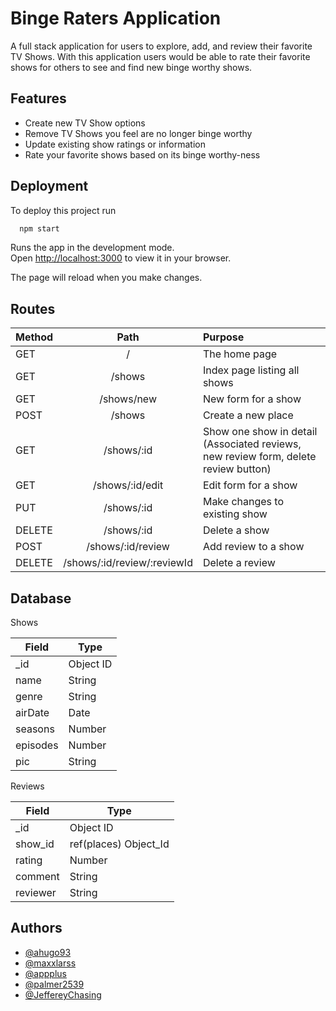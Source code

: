 
# Binge Raters Application

A full stack application for users to explore, add, and review their favorite TV Shows. 
With this application users would be able to rate their favorite shows for others to see and find new binge worthy shows.



## Features

- Create new TV Show options
- Remove TV Shows you feel are no longer binge worthy
- Update existing show ratings or information
- Rate your favorite shows based on its binge worthy-ness
 


## Deployment

To deploy this project run

```bash
  npm start
```

Runs the app in the development mode.\
Open [http://localhost:3000](http://localhost:3000) to view it in your browser.

The page will reload when you make changes.

## Routes

| Method  | Path      |	Purpose                       |
|---------|:---------:|:--------------------------------|
| GET     |	/ | The home page |
| GET	  | /shows | Index page listing all shows |
| GET	  | /shows/new	  | New form for a show |
| POST	  | /shows | Create a new place |
| GET	  | /shows/:id | Show one show in detail (Associated reviews, new review form, delete review button) |
| GET	  | /shows/:id/edit| Edit form for a show |
| PUT	  | /shows/:id | Make changes to existing show |
| DELETE  |	/shows/:id	| Delete a show |
| POST	  | /shows/:id/review| Add review to a show |
| DELETE  | /shows/:id/review/:reviewId |	Delete a review |

## Database

Shows

| Field |	Type |
|-------|--------|
| _id	| Object ID |
| name	| String |
| genre	| String |
| airDate	| Date |
| seasons	| Number |
| episodes | Number |
| pic	| String |

Reviews

| Field | Type |
|-------|-------|
| _id |	Object ID |
| show_id | ref(places) Object_Id |
| rating | Number |
| comment |	String |
| reviewer | String |

## Authors

- [@ahugo93](https://www.github.com/ahugo93)
- [@maxxlarss](https://www.github.com/maxxlarss)
- [@appplus](https://www.github.com/appplus)
- [@palmer2539](https://www.github.com/palmer2539)
- [@JeffereyChasing](https://github.com/JeffereyChasing)

